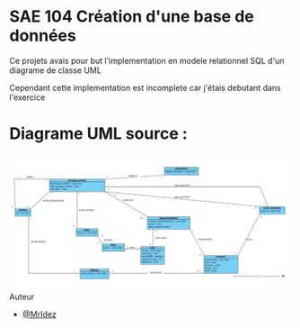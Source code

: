 # SAE 104 Création d'une base de données

Ce projets avais pour but l'implementation en modele relationnel SQL d'un diagrame de classe UML

Cependant cette implementation est incomplete car j'étais debutant dans l'exercice

# Diagrame UML source :

<div>
<img src="./diagramme.png" />
</div


## Auteur

- [@MrIdez](https://www.github.com/MrIdez)

